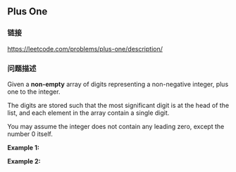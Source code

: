 ## Plus One  
### 链接  
https://leetcode.com/problems/plus-one/description/  
### 问题描述
Given a **non-empty** array of digits&nbsp;representing a non-negative integer, plus one to the integer.

The digits are stored such that the most significant digit is at the head of the list, and each element in the array contain a single digit.

You may assume the integer does not contain any leading zero, except the number 0 itself.

**Example 1:**

**Example 2:**
